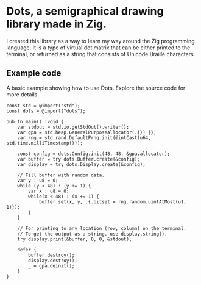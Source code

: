 # Dots, a semigraphical drawing library made in Zig.
I created this library as a way to learn my way around the Zig programming language. It is a type of virtual dot matrix that can be either printed to the terminal, or returned as a string that consists of Unicode Braille characters.

## Example code
A basic example showing how to use Dots. Explore the source code for more details.

```zig
const std = @import("std");
const dots = @import("dots");

pub fn main() !void {
    var stdout = std.io.getStdOut().writer();
    var gpa = std.heap.GeneralPurposeAllocator(.{}) {};
    var rng = std.rand.DefaultPrng.init(@intCast(u64, std.time.milliTimestamp()));

    const config = dots.Config.init(48, 48, &gpa.allocator);
    var buffer = try dots.Buffer.create(&config);
    var display = try dots.Display.create(&config);

    // Fill buffer with random data.
    var y : u8 = 0;
    while (y < 48) : (y += 1) {
        var x : u8 = 0;
        while(x < 48) : (x += 1) {
            buffer.set(x, y, .{.bitset = rng.random.uintAtMost(u1, 1)});
        }
    }

    // For printing to any location (row, column) on the terminal.
    // To get the output as a string, use display.string().
    try display.print(&buffer, 0, 0, &stdout);

    defer {
        buffer.destroy();
        display.destroy();
        _ = gpa.deinit();
    }
}
```